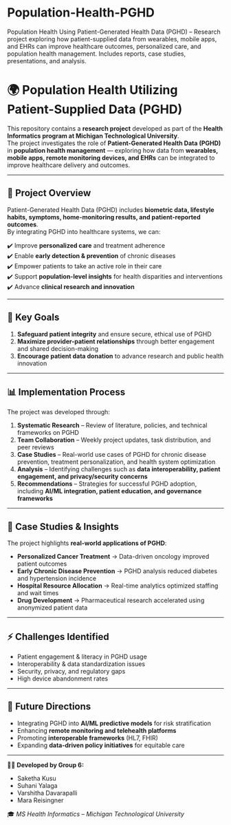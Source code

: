 # Population-Health-PGHD
Population Health Using Patient-Generated Health Data (PGHD) – Research project exploring how patient-supplied data from wearables, mobile apps, and EHRs can improve healthcare outcomes, personalized care, and population health management. Includes reports, case studies, presentations, and analysis.
# 🌍 Population Health Utilizing Patient-Supplied Data (PGHD)

This repository contains a **research project** developed as part of the **Health Informatics program at Michigan Technological University**.  
The project investigates the role of **Patient-Generated Health Data (PGHD)** in **population health management** — exploring how data from **wearables, mobile apps, remote monitoring devices, and EHRs** can be integrated to improve healthcare delivery and outcomes.  

---

## 📌 Project Overview  
Patient-Generated Health Data (PGHD) includes **biometric data, lifestyle habits, symptoms, home-monitoring results, and patient-reported outcomes**.  
By integrating PGHD into healthcare systems, we can:  

✔️ Improve **personalized care** and treatment adherence  
✔️ Enable **early detection & prevention** of chronic diseases  
✔️ Empower patients to take an active role in their care  
✔️ Support **population-level insights** for health disparities and interventions  
✔️ Advance **clinical research and innovation**  

---

## 🚀 Key Goals  
1. **Safeguard patient integrity** and ensure secure, ethical use of PGHD  
2. **Maximize provider-patient relationships** through better engagement and shared decision-making  
3. **Encourage patient data donation** to advance research and public health innovation  

---

## 📊 Implementation Process  
The project was developed through:  

1. **Systematic Research** – Review of literature, policies, and technical frameworks on PGHD  
2. **Team Collaboration** – Weekly project updates, task distribution, and peer reviews  
3. **Case Studies** – Real-world use cases of PGHD for chronic disease prevention, treatment personalization, and health system optimization  
4. **Analysis** – Identifying challenges such as **data interoperability, patient engagement, and privacy/security concerns**  
5. **Recommendations** – Strategies for successful PGHD adoption, including **AI/ML integration, patient education, and governance frameworks**

---

## 📸 Case Studies & Insights  
The project highlights **real-world applications of PGHD**:  
- **Personalized Cancer Treatment** → Data-driven oncology improved patient outcomes  
- **Early Chronic Disease Prevention** → PGHD analysis reduced diabetes and hypertension incidence  
- **Hospital Resource Allocation** → Real-time analytics optimized staffing and wait times  
- **Drug Development** → Pharmaceutical research accelerated using anonymized patient data  

---

## ⚡ Challenges Identified  
- Patient engagement & literacy in PGHD usage  
- Interoperability & data standardization issues  
- Security, privacy, and regulatory gaps  
- High device abandonment rates  

---

## 🔮 Future Directions  
- Integrating PGHD into **AI/ML predictive models** for risk stratification  
- Enhancing **remote monitoring and telehealth platforms**  
- Promoting **interoperable frameworks** (HL7, FHIR)  
- Expanding **data-driven policy initiatives** for equitable care  

---

👩‍⚕️ **Developed by Group 6:**  
- Saketha Kusu  
- Suhani Yalaga  
- Varshitha Davarapalli  
- Mara Reisingner  

🎓 *MS Health Informatics – Michigan Technological University*  
